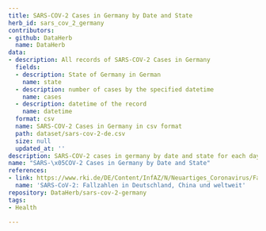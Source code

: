 ```yaml
---
title: SARS-COV-2 Cases in Germany by Date and State
herb_id: sars_cov_2_germany
contributors:
- github: DataHerb
  name: DataHerb
data:
- description: All records of SARS-COV-2 Cases in Germany
  fields:
  - description: State of Germany in German
    name: state
  - description: number of cases by the specified datetime
    name: cases
  - description: datetime of the record
    name: datetime
  format: csv
  name: SARS-COV-2 Cases in Germany in csv format
  path: dataset/sars-cov-2-de.csv
  size: null
  updated_at: ''
description: SARS-COV-2 cases in germany by date and state for each day
name: "SARS-\x05COV-2 Cases in Germany by Date and State"
references:
- link: https://www.rki.de/DE/Content/InfAZ/N/Neuartiges_Coronavirus/Fallzahlen.html
  name: 'SARS-CoV-2: Fallzahlen in Deutschland, China und weltweit'
repository: DataHerb/sars-cov-2-germany
tags:
- Health

---
```

